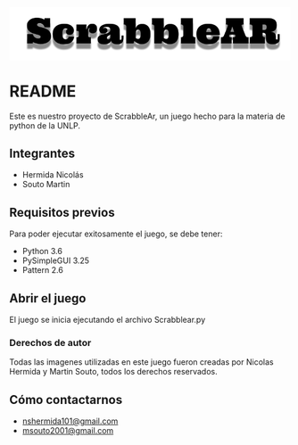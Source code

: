 <img src= "https://github.com/Nicolas101/ScrabbleAR/blob/master/Data/Images/Menu/Titulo.png" align=center></img> 

# README
Este es nuestro proyecto de ScrabbleAr, un juego hecho para la materia de python de la UNLP.

## Integrantes
* Hermida Nicolás
* Souto Martin

## Requisitos previos
Para poder ejecutar exitosamente el juego, se debe tener: 
* Python 3.6
* PySimpleGUI 3.25
* Pattern 2.6

## Abrir el juego
El juego se inicia ejecutando el archivo Scrabblear.py

### Derechos de autor
Todas las imagenes utilizadas en este juego fueron creadas por Nicolas Hermida y Martin Souto, todos los derechos reservados.

## Cómo contactarnos
* nshermida101@gmail.com
* msouto2001@gmail.com

